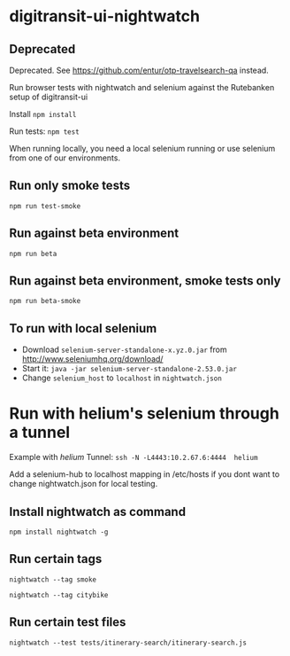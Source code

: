 # digitransit-ui-nightwatch

## Deprecated
Deprecated. See https://github.com/entur/otp-travelsearch-qa instead.

Run browser tests with nightwatch and selenium against the Rutebanken setup of digitransit-ui

Install ```npm install```

Run tests: ```npm test```

When running locally, you need a local selenium running or use selenium from one of our environments.

## Run only smoke tests
```npm run test-smoke```

## Run against beta environment
```npm run beta```

## Run against beta environment, smoke tests only
```npm run beta-smoke```

## To run with local selenium
+ Download `selenium-server-standalone-x.yz.0.jar` from  http://www.seleniumhq.org/download/
+ Start it: `java -jar selenium-server-standalone-2.53.0.jar`
+ Change `selenium_host` to `localhost` in `nightwatch.json`

# Run with helium's selenium through a tunnel
Example with *helium*
Tunnel: ```ssh -N -L4443:10.2.67.6:4444  helium```

Add a selenium-hub to localhost mapping in /etc/hosts if you dont want to change nightwatch.json for local testing.

## Install nightwatch as command
```npm install nightwatch -g```

## Run certain tags
```nightwatch --tag smoke```

```nightwatch --tag citybike```

## Run certain test files
```nightwatch --test tests/itinerary-search/itinerary-search.js```
